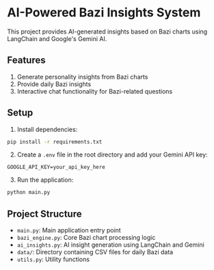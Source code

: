 # AI-Powered Bazi Insights System

This project provides AI-generated insights based on Bazi charts using LangChain and Google's Gemini AI.

## Features

1. Generate personality insights from Bazi charts
2. Provide daily Bazi insights
3. Interactive chat functionality for Bazi-related questions

## Setup

1. Install dependencies:
```bash
pip install -r requirements.txt
```

2. Create a `.env` file in the root directory and add your Gemini API key:
```
GOOGLE_API_KEY=your_api_key_here
```

3. Run the application:
```bash
python main.py
```

## Project Structure

- `main.py`: Main application entry point
- `bazi_engine.py`: Core Bazi chart processing logic
- `ai_insights.py`: AI insight generation using LangChain and Gemini
- `data/`: Directory containing CSV files for daily Bazi data
- `utils.py`: Utility functions
